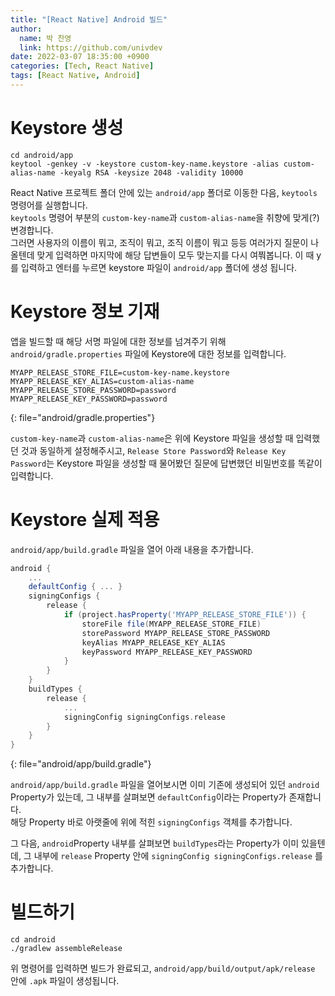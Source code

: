 ```yaml
---
title: "[React Native] Android 빌드"
author:
  name: 박 찬영
  link: https://github.com/univdev
date: 2022-03-07 18:35:00 +0900
categories: [Tech, React Native]
tags: [React Native, Android]
---
```

# Keystore 생성
```
cd android/app
keytool -genkey -v -keystore custom-key-name.keystore -alias custom-alias-name -keyalg RSA -keysize 2048 -validity 10000
```
React Native 프로젝트 폴더 안에 있는 ```android/app``` 폴더로 이동한 다음, ```keytools``` 명령어를 실행합니다.  
```keytools``` 명령어 부분의 ```custom-key-name```과 ```custom-alias-name```을 취향에 맞게(?) 변경합니다.  
그러면 사용자의 이름이 뭐고, 조직이 뭐고, 조직 이름이 뭐고 등등 여러가지 질문이 나올텐데 맞게 입력하면 마지막에 해당 답변들이 모두 맞는지를 다시 여쭤봅니다. 이 때 y를 입력하고 엔터를 누르면 keystore 파일이 ```android/app``` 폴더에 생성 됩니다.
# Keystore 정보 기재
앱을 빌드할 때 해당 서명 파일에 대한 정보를 넘겨주기 위해 ```android/gradle.properties``` 파일에 Keystore에 대한 정보를 입력합니다.
```text
MYAPP_RELEASE_STORE_FILE=custom-key-name.keystore
MYAPP_RELEASE_KEY_ALIAS=custom-alias-name
MYAPP_RELEASE_STORE_PASSWORD=password
MYAPP_RELEASE_KEY_PASSWORD=password
```
{: file="android/gradle.properties"}

```custom-key-name```과 ```custom-alias-name```은 위에 Keystore 파일을 생성할 때 입력했던 것과 동일하게 설정해주시고, ```Release Store Password```와 ```Release Key Password```는 Keystore 파일을 생성할 때 물어봤던 질문에 답변했던 비밀번호를 똑같이 입력합니다.
# Keystore 실제 적용
```android/app/build.gradle``` 파일을 열어 아래 내용을 추가합니다.
```gradle
android {
    ...
    defaultConfig { ... }
    signingConfigs {
        release {
            if (project.hasProperty('MYAPP_RELEASE_STORE_FILE')) {
                storeFile file(MYAPP_RELEASE_STORE_FILE)
                storePassword MYAPP_RELEASE_STORE_PASSWORD
                keyAlias MYAPP_RELEASE_KEY_ALIAS
                keyPassword MYAPP_RELEASE_KEY_PASSWORD
            }
        }
    }
    buildTypes {
        release {
            ...
            signingConfig signingConfigs.release
        }
    }
}
```
{: file="android/app/build.gradle"}

```android/app/build.gradle``` 파일을 열어보시면 이미 기존에 생성되어 있던 ```android``` Property가 있는데, 그 내부를 살펴보면 ```defaultConfig```이라는 Property가 존재합니다.  
해당 Property 바로 아랫줄에 위에 적힌 ```signingConfigs``` 객체를 추가합니다.

그 다음, ```android```Property 내부를 살펴보면 ```buildTypes```라는 Property가 이미 있을텐데, 그 내부에 ```release``` Property 안에 ```signingConfig signingConfigs.release``` 를 추가합니다.
# 빌드하기
```
cd android
./gradlew assembleRelease
```
위 명령어를 입력하면 빌드가 완료되고, ```android/app/build/output/apk/release``` 안에 ```.apk``` 파일이 생성됩니다.